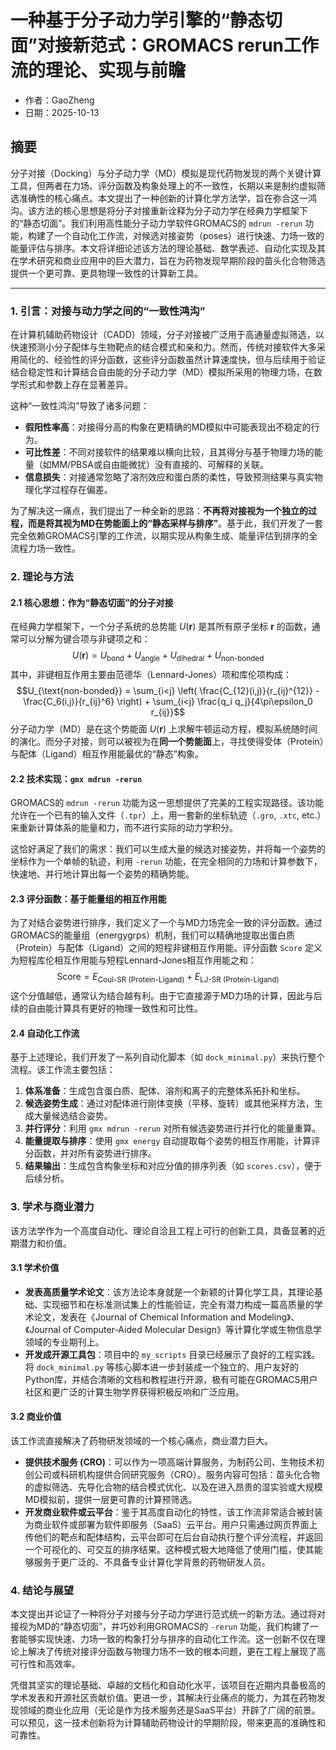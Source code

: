 # 一种基于分子动力学引擎的“静态切面”对接新范式：GROMACS rerun工作流的理论、实现与前瞻
- 作者：GaoZheng
- 日期：2025-10-13

## 摘要
分子对接（Docking）与分子动力学（MD）模拟是现代药物发现的两个关键计算工具，但两者在力场、评分函数及构象处理上的不一致性，长期以来是制约虚拟筛选准确性的核心痛点。本文提出了一种创新的计算化学方法学，旨在弥合这一鸿沟。该方法的核心思想是将分子对接重新诠释为分子动力学在经典力学框架下的“静态切面”。我们利用高性能分子动力学软件GROMACS的 `mdrun -rerun` 功能，构建了一个自动化工作流，对候选对接姿势（poses）进行快速、力场一致的能量评估与排序。本文将详细论述该方法的理论基础、数学表述、自动化实现及其在学术研究和商业应用中的巨大潜力，旨在为药物发现早期阶段的苗头化合物筛选提供一个更可靠、更具物理一致性的计算新工具。

---

### **1. 引言：对接与动力学之间的“一致性鸿沟”**

在计算机辅助药物设计（CADD）领域，分子对接被广泛用于高通量虚拟筛选，以快速预测小分子配体与生物靶点的结合模式和亲和力。然而，传统对接软件大多采用简化的、经验性的评分函数，这些评分函数虽然计算速度快，但与后续用于验证结合稳定性和计算结合自由能的分子动力学（MD）模拟所采用的物理力场，在数学形式和参数上存在显著差异。

这种“一致性鸿沟”导致了诸多问题：
* **假阳性率高**：对接得分高的构象在更精确的MD模拟中可能表现出不稳定的行为。
* **可比性差**：不同对接软件的结果难以横向比较，且其得分与基于物理力场的能量（如MM/PBSA或自由能微扰）没有直接的、可解释的关联。
* **信息损失**：对接通常忽略了溶剂效应和蛋白质的柔性，导致预测结果与真实物理化学过程存在偏差。

为了解决这一痛点，我们提出了一种全新的思路：**不再将对接视为一个独立的过程，而是将其视为MD在势能面上的“静态采样与排序”**。基于此，我们开发了一套完全依赖GROMACS引擎的工作流，以期实现从构象生成、能量评估到排序的全流程力场一致性。

### **2. 理论与方法**

#### **2.1 核心思想：作为“静态切面”的分子对接**

在经典力学框架下，一个分子系统的总势能 $U(\mathbf{r})$ 是其所有原子坐标 $\mathbf{r}$ 的函数，通常可以分解为键合项与非键项之和：
$$U(\mathbf{r}) = U_{\text{bond}} + U_{\text{angle}} + U_{\text{dihedral}} + U_{\text{non-bonded}}$$其中，非键相互作用主要由范德华（Lennard-Jones）项和库伦项构成：$$U_{\text{non-bonded}} = \sum_{i<j} \left( \frac{C_{12}(i,j)}{r_{ij}^{12}} - \frac{C_6(i,j)}{r_{ij}^6} \right) + \sum_{i<j} \frac{q_i q_j}{4\pi\epsilon_0 r_{ij}}$$
分子动力学（MD）是在这个势能面 $U(\mathbf{r})$ 上求解牛顿运动方程，模拟系统随时间的演化。而分子对接，则可以被视为在**同一个势能面**上，寻找使得受体（Protein）与配体（Ligand）相互作用能最优的“静态”构象。

#### **2.2 技术实现：`gmx mdrun -rerun`**

GROMACS的 `mdrun -rerun` 功能为这一思想提供了完美的工程实现路径。该功能允许在一个已有的输入文件（`.tpr`）上，用一套新的坐标轨迹（`.gro`, `.xtc`, etc.）来重新计算体系的能量和力，而不进行实际的动力学积分。

这恰好满足了我们的需求：我们可以生成大量的候选对接姿势，并将每一个姿势的坐标作为一个单帧的轨迹，利用 `-rerun` 功能，在完全相同的力场和计算参数下，快速地、并行地计算出每一个姿势的精确势能。

#### **2.3 评分函数：基于能量组的相互作用能**

为了对结合姿势进行排序，我们定义了一个与MD力场完全一致的评分函数。通过GROMACS的能量组（energygrps）机制，我们可以精确地提取出蛋白质（Protein）与配体（Ligand）之间的短程非键相互作用能。评分函数 `Score` 定义为短程库伦相互作用能与短程Lennard-Jones相互作用能之和：
$$\text{Score} = E_{\text{Coul-SR (Protein-Ligand)}} + E_{\text{LJ-SR (Protein-Ligand)}}$$
这个分值越低，通常认为结合越有利。由于它直接源于MD力场的计算，因此与后续的自由能计算具有更好的物理一致性和可比性。

#### **2.4 自动化工作流**

基于上述理论，我们开发了一系列自动化脚本（如 `dock_minimal.py`）来执行整个流程。该工作流主要包括：
1.  **体系准备**：生成包含蛋白质、配体、溶剂和离子的完整体系拓扑和坐标。
2.  **候选姿势生成**：通过对配体进行刚体变换（平移、旋转）或其他采样方法，生成大量候选结合姿势。
3.  **并行评分**：利用 `gmx mdrun -rerun` 对所有候选姿势进行并行化的能量重算。
4.  **能量提取与排序**：使用 `gmx energy` 自动提取每个姿势的相互作用能，计算评分函数，并对所有姿势进行排序。
5.  **结果输出**：生成包含构象坐标和对应分值的排序列表（如 `scores.csv`），便于后续分析。

### **3. 学术与商业潜力**

该方法学作为一个高度自动化、理论自洽且工程上可行的创新工具，具备显著的近期潜力和价值。

#### **3.1 学术价值**

* **发表高质量学术论文**：该方法论本身就是一个新颖的计算化学工具，其理论基础、实现细节和在标准测试集上的性能验证，完全有潜力构成一篇高质量的学术论文，发表在《Journal of Chemical Information and Modeling》、《Journal of Computer-Aided Molecular Design》等计算化学或生物信息学领域的专业期刊上。
* **开发成开源工具包**：项目中的 `my_scripts` 目录已经展示了良好的工程实践。将 `dock_minimal.py` 等核心脚本进一步封装成一个独立的、用户友好的Python库，并结合清晰的文档和教程进行开源，极有可能在GROMACS用户社区和更广泛的计算生物学界获得积极反响和广泛应用。

#### **3.2 商业价值**

该工作流直接解决了药物研发领域的一个核心痛点，商业潜力巨大。

* **提供技术服务 (CRO)**：可以作为一项高端计算服务，为制药公司、生物技术初创公司或科研机构提供合同研究服务（CRO）。服务内容可包括：苗头化合物的虚拟筛选、先导化合物的结合模式优化、以及在进入昂贵的湿实验或大规模MD模拟前，提供一层更可靠的计算预筛选。
* **开发商业软件或云平台**：鉴于其高度自动化的特性，该工作流非常适合被封装为商业软件或部署为软件即服务（SaaS）云平台。用户只需通过网页界面上传他们的靶点和配体结构，云平台即可在后台自动执行整个评分流程，并返回一个可视化的、可交互的排序结果。这种模式极大地降低了使用门槛，使其能够服务于更广泛的、不具备专业计算化学背景的药物研发人员。

### **4. 结论与展望**

本文提出并论证了一种将分子对接与分子动力学进行范式统一的新方法。通过将对接视为MD的“静态切面”，并巧妙利用GROMACS的 `-rerun` 功能，我们构建了一套能够实现快速、力场一致的构象打分与排序的自动化工作流。这一创新不仅在理论上解决了传统对接评分函数与物理力场不一致的根本问题，更在工程上展现了高可行性和高效率。

凭借其坚实的理论基础、卓越的文档化和自动化水平，该项目在近期内具备极高的学术发表和开源社区贡献价值。更进一步，其解决行业痛点的能力，为其在药物发现领域的商业化应用（无论是作为技术服务还是SaaS平台）开辟了广阔的前景。可以预见，这一技术创新将为计算辅助药物设计的早期阶段，带来更高的准确性和可靠性。

